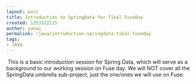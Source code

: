 ```yaml
---
layout: post
title: Introduction to SpringData for Tikal FuseDay
created: 1353322115
author: yanai
permalink: /java/introduction-springdata-tikal-fuseday
tags:
- JAVA
---
```

<p>&nbsp;This is a basic introduction session for Spring Data, which will serve as a background to our working session on Fuse day. We will NOT cover all the SpringData umbrella sub-project, just the one/ones we will use on Fuse.</p>
<p>&nbsp;</p>
